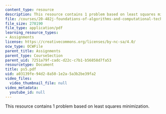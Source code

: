 ```yaml
---
content_type: resource
description: This resource contains 1 problem based on least squares minimization.
file: /courses/20-482j-foundations-of-algorithms-and-computational-techniques-in-systems-biology-spring-2006/a03139fe94d28a501e2a5a3b2be39fa2_ps5.pdf
file_size: 278190
file_type: application/pdf
learning_resource_types:
- Assignments
license: https://creativecommons.org/licenses/by-nc-sa/4.0/
ocw_type: OCWFile
parent_title: Assignments
parent_type: CourseSection
parent_uid: 7251a79f-cadc-d22c-c7b1-b56858d7fa53
resourcetype: Document
title: ps5.pdf
uid: a03139fe-94d2-8a50-1e2a-5a3b2be39fa2
video_files:
  video_thumbnail_file: null
video_metadata:
  youtube_id: null
---
```

This resource contains 1 problem based on least squares minimization.